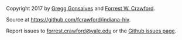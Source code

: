 Copyright 2017 by [Gregg Gonsalves](http://publichealth.yale.edu/biostat/gregg_gonsalves.profile) and [Forrest W. Crawford](http://www.crawfordlab.io).

Source at <https://github.com/fcrawford/indiana-hiv>. 

Report issues to <forrest.crawford@yale.edu> or the [Github issues page](https://github.com/fcrawford/indiana-hiv/issues). 

